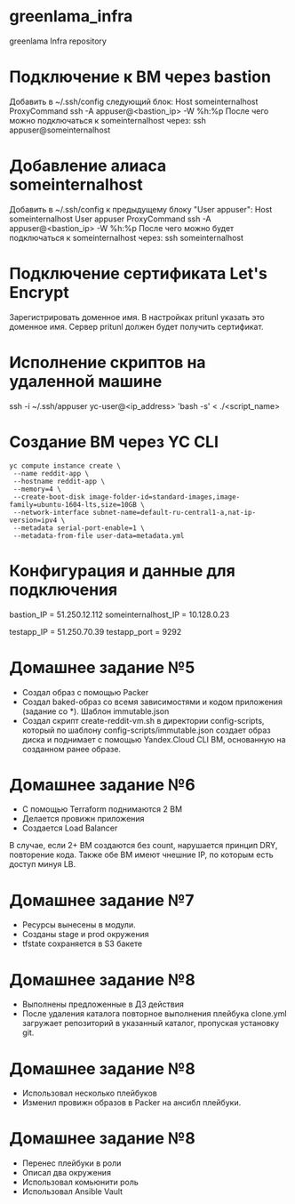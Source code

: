 # greenlama_infra
greenlama Infra repository

# Подключение к ВМ через bastion
Добавить в ~/.ssh/config следующий блок:
    Host someinternalhost
        ProxyCommand ssh -A appuser@<bastion_ip> -W %h:%p
После чего можно подключаться к someinternalhost через:
    ssh appuser@someinternalhost

# Добавление алиаса someinternalhost
Добавить в ~/.ssh/config к предыдущему блоку "User appuser":
    Host someinternalhost
        User appuser
        ProxyCommand ssh -A appuser@<bastion_ip> -W %h:%p
После чего можно будет подключаться к someinternalhost через:
    ssh someinternalhost

# Подключение сертификата Let's Encrypt
Зарегистрировать доменное имя. В настройках pritunl указать это доменное имя. Сервер pritunl должен будет получить сертификат.

# Исполнение скриптов на удаленной машине
ssh -i ~/.ssh/appuser yc-user@<ip_address> 'bash -s' < ./<script_name>

# Создание ВМ через YC CLI
```
yc compute instance create \
 --name reddit-app \
 --hostname reddit-app \
 --memory=4 \
 --create-boot-disk image-folder-id=standard-images,image-family=ubuntu-1604-lts,size=10GB \
 --network-interface subnet-name=default-ru-central1-a,nat-ip-version=ipv4 \
 --metadata serial-port-enable=1 \
 --metadata-from-file user-data=metadata.yml
```

# Конфигурация и данные для подключения
bastion_IP = 51.250.12.112
someinternalhost_IP = 10.128.0.23

testapp_IP = 51.250.70.39
testapp_port = 9292

# Домашнее задание №5
- Создал образ с помощью Packer
- Создал baked-образ со всемя зависимостями и кодом приложения (задание со *). Шаблон immutable.json
- Создал скрипт create-reddit-vm.sh в директории config-scripts, который по шаблону config-scripts/immutable.json создает образ диска и поднимает с помощью Yandex.Cloud CLI ВМ, основанную на созданном ранее образе.

# Домашнее задание №6
- С помощью Terraform поднимаются 2 ВМ
- Делается провижн приложения
- Создается Load Balancer

В случае, если 2+ ВМ создаются без count, нарушается принцип DRY, повторение кода. Также обе ВМ имеют чнешние IP, по которым есть доступ минуя LB.

# Домашнее задание №7
- Ресурсы вынесены в модули.
- Созданы stage и prod окружения
- tfstate сохраняется в S3 бакете

# Домашнее задание №8
- Выполнены предложенные в ДЗ действия
- После удаления каталога повторное выполнения плейбука clone.yml загружает репозиторий в указанный каталог, пропуская установку git.

# Домашнее задание №8
- Использовал несколько плейбуков
- Изменил провижн образов в Packer на ансибл плейбуки.

# Домашнее задание №8
- Перенес плейбуки в роли
- Описал два окружения
- Использовал комьюнити роль
- Использовал Ansible Vault

